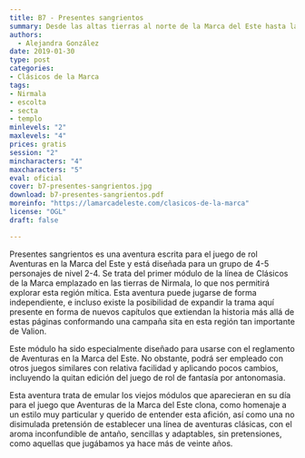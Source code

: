 ```yaml
---
title: B7 - Presentes sangrientos
summary: Desde las altas tierras al norte de la Marca del Este hasta la lejana Nirmala y más allá un antiguo mal extiende sus hebras oscuras y pocos conocen su existencia. Sus acólitos buscan algo que bien podría estar en manos de nuestros aventureros. ¿Podrán los mismos encontrarlo a tiempo y malograr sus planes antes de que sea tarde?
authors:
  - Alejandra González
date: 2019-01-30
type: post
categories:
- Clásicos de la Marca
tags:
- Nirmala
- escolta
- secta
- templo
minlevels: "2"
maxlevels: "4"
prices: gratis
session: "2"
mincharacters: "4"
maxcharacters: "5"
eval: oficial
cover: b7-presentes-sangrientos.jpg
download: b7-presentes-sangrientos.pdf
moreinfo: "https://lamarcadeleste.com/clasicos-de-la-marca"
license: "OGL"
draft: false

---
```



Presentes sangrientos es una aventura escrita para el juego de rol Aventuras en la Marca del Este y está diseñada para un grupo de 4-5 personajes de nivel 2-4. Se trata del primer módulo de la línea de Clásicos de la Marca emplazado en las tierras de Nirmala, lo que nos permitirá explorar esta región mítica. Esta aventura puede jugarse de forma independiente, e incluso existe la posibilidad de expandir la trama aquí presente en forma de nuevos capítulos que extiendan la historia más allá de estas páginas conformando una campaña sita en esta región tan importante de Valion.

Este módulo ha sido especialmente diseñado para usarse con el reglamento de Aventuras en la Marca del Este. No obstante, podrá ser empleado con otros juegos similares con relativa facilidad y aplicando pocos cambios, incluyendo la quitan edición del juego de rol de fantasía por antonomasia.

Esta aventura trata de emular los viejos módulos que aparecieran en su día para el juego que Aventuras de la Marca del Este clona, como homenaje a un estilo muy particular y querido de entender esta afición, así como una no disimulada pretensión de establecer una línea de aventuras clásicas, con el aroma inconfundible de antaño, sencillas y adaptables, sin pretensiones, como aquellas que jugábamos ya hace más de veinte años.
